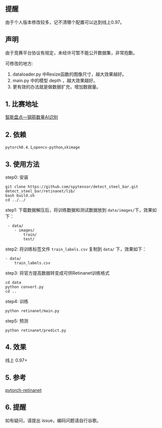 ## 提醒

由于个人版本修改较多，记不清哪个配置可以达到线上0.97。

## 声明

由于竞赛平台协议有规定，未经许可暂不能公开数据集，非常抱歉。

可修改的地方:

1. dataloader.py 中Resize函数的图像尺寸，越大效果越好。
2. main.py 中的模型 depth ，越大效果越好。
3. 更有效的办法就是做数据扩充，增加数据量。

## 1. 比赛地址

[智能盘点—钢筋数量AI识别](https://www.datafountain.cn/competitions/332/details)

## 2. 依赖

`pytorch0.4.1`,`opencv-python`,`skimage`

## 3. 使用方法

step0: 安装

```
git clone https://github.com/spytensor/detect_steel_bar.git
detect_steel_bar/retinanet/lib/
bash build.sh
cd ../../
```

step1: 下载数据解压后，将训练数据和测试数据放到 `data/images/`下，效果如下：
     
     - data/
        - images/
            train/
            test/
 step2: 将训练标签文件 `train_labels.csv` 复制到 `data/` 下，效果如下：
 
    - data/
        train_labels.csv
 step3: 将官方提高数据转变成可供Retinanet训练格式
 ```
 cd data
 python convert.py
 cd ..
 ```
 
 step4: 训练
 
 ```
 python retinanet/main.py
 ```

 step5: 预测
 ```
 python retinanet/predict.py
 ```
 
 ## 4. 效果
 
 线上 0.97+
 
 ## 5. 参考
 
 [pytorch-retinanet](https://github.com/yhenon/pytorch-retinanet)
 
 ## 6. 提醒
 
 如有疑问，请提出 issue，编码问题请自行谷歌。
